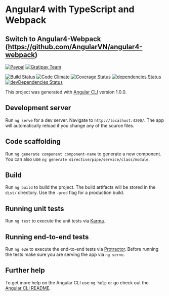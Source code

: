 # Angular4 with TypeScript and Webpack

## Switch to Angular4-Webpack (https://github.com/AngularVN/angular4-webpack)

[![Paypal](https://img.shields.io/badge/donate-paypal-blue.svg)](https://goo.gl/mgesnb)
[![Gratipay Team](https://img.shields.io/gratipay/Angular-VN/shields.svg)](https://gratipay.com/Angular-VN)


[![Build Status](https://travis-ci.org/AngularVN/angular4-webpack.svg?branch=master)](https://travis-ci.org/AngularVN/angular4-webpack)
[![Code Climate](https://codeclimate.com/github/AngularVN/angular4-webpack/badges/gpa.svg)](https://codeclimate.com/github/AngularVN/angular4-webpack)
[![Coverage Status](https://coveralls.io/repos/github/AngularVN/angular4-webpack/badge.svg)](https://coveralls.io/github/AngularVN/angular4-webpack)
[![dependencies Status](https://david-dm.org/AngularVN/angular4-webpack/status.svg)](https://david-dm.org/AngularVN/angular4-webpack)
[![devDependencies Status](https://david-dm.org/AngularVN/angular4-webpack/dev-status.svg)](https://david-dm.org/AngularVN/angular4-webpack?type=dev)

This project was generated with [Angular CLI](https://github.com/angular/angular-cli) version 1.0.0.

## Development server

Run `ng serve` for a dev server. Navigate to `http://localhost:4200/`. The app will automatically reload if you change any of the source files.

## Code scaffolding

Run `ng generate component component-name` to generate a new component. You can also use `ng generate directive/pipe/service/class/module`.

## Build

Run `ng build` to build the project. The build artifacts will be stored in the `dist/` directory. Use the `-prod` flag for a production build.

## Running unit tests

Run `ng test` to execute the unit tests via [Karma](https://karma-runner.github.io).

## Running end-to-end tests

Run `ng e2e` to execute the end-to-end tests via [Protractor](http://www.protractortest.org/).
Before running the tests make sure you are serving the app via `ng serve`.

## Further help

To get more help on the Angular CLI use `ng help` or go check out the [Angular CLI README](https://github.com/angular/angular-cli/blob/master/README.md).
